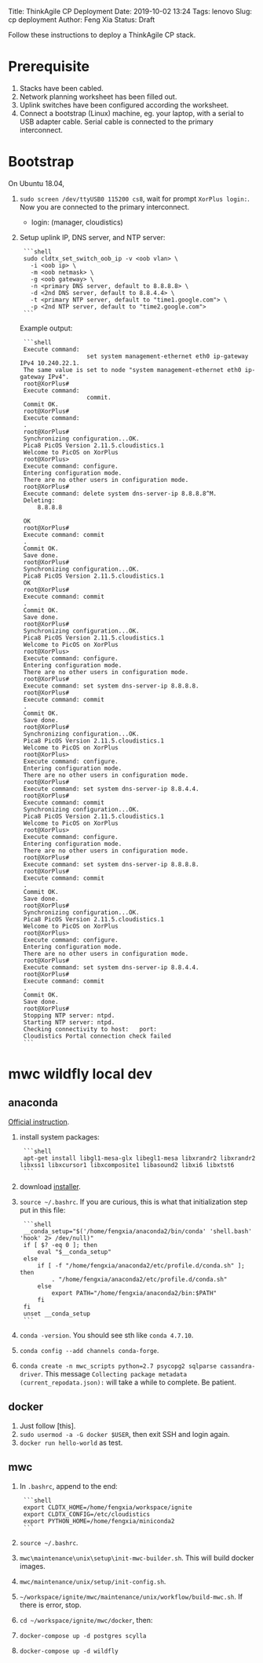 Title: ThinkAgile CP Deployment
Date: 2019-10-02 13:24
Tags: lenovo
Slug: cp deployment
Author: Feng Xia
Status: Draft

Follow these instructions to deploy a ThinkAgile CP stack.

# Prerequisite

1. Stacks have been cabled.
2. Network planning worksheet has been filled out.
3. Uplink switches have been configured according the worksheet.
4. Connect a bootstrap (Linux) machine, eg. your laptop, with a serial
   to USB adapter cable. Serial cable is connected to the primary
   interconnect.
   
# Bootstrap

On Ubuntu 18.04, 

1. `sudo screen /dev/ttyUSB0 115200 cs8`, wait for prompt `XorPlus
   login:`. Now you are connected to the primary interconnect.
   
     - login: (manager, cloudistics)
   
2. Setup uplink IP, DNS server, and NTP server:


        ```shell
        sudo cldtx_set_switch_oob_ip -v <oob vlan> \
          -i <oob ip> \
          -m <oob netmask> \
          -g <oob gateway> \
          -n <primary DNS server, default to 8.8.8.8> \
          -d <2nd DNS server, default to 8.8.4.4> \
          -t <primary NTP server, default to "time1.google.com"> \
          -p <2nd NTP server, default to "time2.google.com">
        ``` 

    Example output:
    
        ```shell
        Execute command: 
                          set system management-ethernet eth0 ip-gateway IPv4 10.240.22.1.
        The same value is set to node "system management-ethernet eth0 ip-gateway IPv4".
        root@XorPlus# 
        Execute command: 
                          commit.
        Commit OK.
        root@XorPlus# 
        Execute command: 
        .
        root@XorPlus# 
        Synchronizing configuration...OK.
        Pica8 PicOS Version 2.11.5.cloudistics.1
        Welcome to PicOS on XorPlus
        root@XorPlus> 
        Execute command: configure.
        Entering configuration mode.
        There are no other users in configuration mode.
        root@XorPlus# 
        Execute command: delete system dns-server-ip 8.8.8.8^M.
        Deleting: 
            8.8.8.8

        OK 
        root@XorPlus# 
        Execute command: commit 
        .
        Commit OK.
        Save done.
        root@XorPlus# 
        Synchronizing configuration...OK.
        Pica8 PicOS Version 2.11.5.cloudistics.1
        OK 
        root@XorPlus# 
        Execute command: commit 
        .
        Commit OK.
        Save done.
        root@XorPlus# 
        Synchronizing configuration...OK.
        Pica8 PicOS Version 2.11.5.cloudistics.1
        Welcome to PicOS on XorPlus
        root@XorPlus> 
        Execute command: configure.
        Entering configuration mode.
        There are no other users in configuration mode.
        root@XorPlus# 
        Execute command: set system dns-server-ip 8.8.8.8.
        root@XorPlus# 
        Execute command: commit
        .
        Commit OK.
        Save done.
        root@XorPlus# 
        Synchronizing configuration...OK.
        Pica8 PicOS Version 2.11.5.cloudistics.1
        Welcome to PicOS on XorPlus
        root@XorPlus> 
        Execute command: configure.
        Entering configuration mode.
        There are no other users in configuration mode.
        root@XorPlus# 
        Execute command: set system dns-server-ip 8.8.4.4.
        root@XorPlus# 
        Execute command: commit
        Synchronizing configuration...OK.
        Pica8 PicOS Version 2.11.5.cloudistics.1
        Welcome to PicOS on XorPlus
        root@XorPlus> 
        Execute command: configure.
        Entering configuration mode.
        There are no other users in configuration mode.
        root@XorPlus# 
        Execute command: set system dns-server-ip 8.8.8.8.
        root@XorPlus# 
        Execute command: commit
        .
        Commit OK.
        Save done.
        root@XorPlus# 
        Synchronizing configuration...OK.
        Pica8 PicOS Version 2.11.5.cloudistics.1
        Welcome to PicOS on XorPlus
        root@XorPlus> 
        Execute command: configure.
        Entering configuration mode.
        There are no other users in configuration mode.
        root@XorPlus# 
        Execute command: set system dns-server-ip 8.8.4.4.
        root@XorPlus# 
        Execute command: commit
        .
        Commit OK.
        Save done.
        root@XorPlus# 
        Stopping NTP server: ntpd.
        Starting NTP server: ntpd.
        Checking connectivity to host:   port: 
        Cloudistics Portal connection check failed    
        ```

# mwc wildfly local dev

## anaconda

[Official instruction][1].

1. install system packages:

        ```shell
        apt-get install libgl1-mesa-glx libegl1-mesa libxrandr2 libxrandr2 libxss1 libxcursor1 libxcomposite1 libasound2 libxi6 libxtst6
        ```

2. download [installer][2].

3. `source ~/.bashrc`. If you are curious, this is what that
   initialization step put in this file:
   
        ```shell
        __conda_setup="$('/home/fengxia/anaconda2/bin/conda' 'shell.bash' 'hook' 2> /dev/null)"
        if [ $? -eq 0 ]; then
            eval "$__conda_setup"
        else
            if [ -f "/home/fengxia/anaconda2/etc/profile.d/conda.sh" ]; then
                . "/home/fengxia/anaconda2/etc/profile.d/conda.sh"
            else
                export PATH="/home/fengxia/anaconda2/bin:$PATH"
            fi
        fi
        unset __conda_setup
        ```

4. `conda -version`. You should see sth like `conda 4.7.10`.

5. `conda config --add channels conda-forge`.

6. `conda create -n mwc_scripts python=2.7 psycopg2 sqlparse
   cassandra-driver`. This message `Collecting package metadata
   (current_repodata.json):` will take a while to complete. Be patient.

## docker

1. Just follow [this].
2. `sudo usermod -a -G docker $USER`, then exit SSH and login again.
3. `docker run hello-world` as test.

## mwc

1. In `.bashrc`, append to the end:

        ```shell
        export CLDTX_HOME=/home/fengxia/workspace/ignite
        export CLDTX_CONFIG=/etc/cloudistics
        export PYTHON_HOME=/home/fengxia/miniconda2
        ```
2. `source ~/.bashrc`.

3. `mwc\maintenance\unix\setup\init-mwc-builder.sh`. This will build
   docker images.

4. `mwc/maintenance/unix/setup/init-config.sh`.

5. `~/workspace/ignite/mwc/maintenance/unix/workflow/build-mwc.sh`. If
   there is error, stop.

6. `cd ~/workspace/ignite/mwc/docker`, then:

  1. `docker-compose up -d postgres scylla`
  2. `docker-compose up -d wildfly`
  
[1]: https://docs.anaconda.com/anaconda/install/linux/
[2]: https://www.anaconda.com/download/#linux
[3]: https://www.digitalocean.com/community/tutorials/how-to-install-and-use-docker-on-ubuntu-18-04
